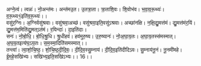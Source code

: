 

  
अग्ने॒त्वं। त्वन्नः॑। नो॒अन्त॑मः। अन्त॑मउ॒त। उ॒तत्रा॒ता। त्रा॒ताशि॒वः। शि॒वोभ॑व। भ॒वा॒व॒रू॒थ्यः॑। व॒रू॒थ्य१॒॑इति॑व॒रू॒थ्यः॑।।  
वसु॑र॒ग्निः। अ॒ग्निर्वसु॑श्रवाः। वसु॑श्रवा॒अच्छ॑। वसु॑श्रवा॒इति॒वसु॑ऽश्रवाः। अच्छा॑नक्षि। न॒क्षि॒द्यु॒मत्त॑मं। द्यु॒मत्त॑मंर॒यिं। द्यु॒मत्त॑म॒मिति॑द्यु॒मत्ऽत॑मं। र॒यिन्दाः॑। दा॒इति॑दाः।  
सनः॑। नो॒बो॒धि॒। बो॒धि॒श्रु॒धि। श्रु॒धीहवं॑। हव॑मुरु॒ष्य। उ॒रु॒ष्यानः॑। नो॒अ॒घा॒य॒तः। अ॒घा॒य॒तस्स॑मस्मात्। अ॒घ॒य॒तइत्य॑घ॒ऽय॒तः। स॒म॒स्मा॒दिति॑समस्मात्।।  
तन्त्वा॑। त्वा॒शो॒चि॒ष्ठ॒। शो॒चि॒ष्ठ॒दी॒दि॒वः॒। दी॒दि॒व॒स्सु॒म्नाय॑। दी॒दि॒व॒इति॑दीदिऽवः। सु॒म्नाय॑नू॒नं। नू॒नमी॑महे। ई॒म॒हे॒सखि॑भ्यः। सखि॑भ्य॒इति॒सखि॑ऽभ्यः।। 16।।  
